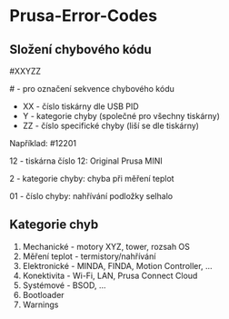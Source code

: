 # Prusa-Error-Codes

## Složení chybového kódu <ErrorCode>

#XXYZZ

\# - pro označení sekvence chybového kódu
- XX - číslo tiskárny dle USB PID
- Y - kategorie chyby (společné pro všechny tiskárny)
- ZZ - číslo specifické chyby (liší se dle tiskárny)

Například: #12201

12 - tiskárna číslo 12: Original Prusa MINI

2 - kategorie chyby: chyba při měření teplot

01 - číslo chyby: nahřívání podložky selhalo

## Kategorie chyb
1. Mechanické - motory XYZ, tower, rozsah OS
2. Měření teplot - termistory/nahřívání 
3. Elektronické - MINDA, FINDA, Motion Controller, …
4. Konektivita - Wi-Fi, LAN, Prusa Connect Cloud
5. Systémové - BSOD, …
6. Bootloader
7. Warnings
